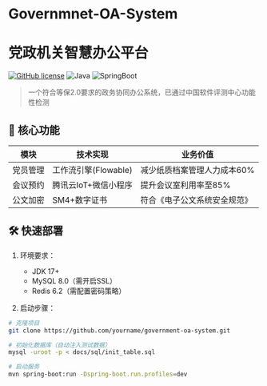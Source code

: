 # Governmnet-OA-System
# 党政机关智慧办公平台

[![GitHub license](https://img.shields.io/badge/license-Apache-blue)](https://github.com/yourname/government-oa-system/blob/main/LICENSE)
![Java](https://img.shields.io/badge/Java-17-red)
![SpringBoot](https://img.shields.io/badge/SpringBoot-3.2.0-brightgreen)

> 一个符合等保2.0要求的政务协同办公系统，已通过中国软件评测中心功能性检测

## 🚀 核心功能
| 模块         | 技术实现                           | 业务价值                           |
|--------------|-----------------------------------|-----------------------------------|
| 党员管理     | 工作流引擎(Flowable)               | 减少纸质档案管理人力成本60%        |
| 会议预约     | 腾讯云IoT+微信小程序               | 提升会议室利用率至85%              |
| 公文加密     | SM4+数字证书                       | 符合《电子公文系统安全规范》       |

## 🛠️ 快速部署
1. 环境要求：
   - JDK 17+ 
   - MySQL 8.0（需开启SSL）
   - Redis 6.2（需配置密码策略）

2. 启动步骤：
```bash
# 克隆项目
git clone https://github.com/yourname/government-oa-system.git

# 初始化数据库（自动注入测试数据）
mysql -uroot -p < docs/sql/init_table.sql

# 启动服务
mvn spring-boot:run -Dspring-boot.run.profiles=dev
